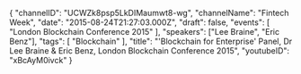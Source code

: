 {
    "channelID": "UCWZk8psp5LkDIMaumwt8-wg",
    "channelName": "Fintech Week",
    "date": "2015-08-24T21:27:03.000Z",
    "draft": false,
    "events": [
        "London Blockchain Conference 2015"
    ],
    "speakers": ["Lee Braine", "Eric Benz"],
    "tags": [
        "Blockchain"
    ],
    "title": "'Blockchain for Enterprise' Panel, Dr Lee Braine & Eric Benz, London Blockchain Conference 2015",
    "youtubeID": "xBcAyM0ivck"
}
